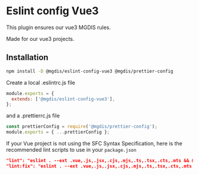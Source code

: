 # Eslint config Vue3

This plugin ensures our vue3 MGDIS rules.

Made for our vue3 projects.

## Installation

```sh
npm install -D @mgdis/eslint-config-vue3 @mgdis/prettier-config
```

Create a local .eslintrc.js file

```js
module.exports = {
  extends: ['@mgdis/eslint-config-vue3'],
};
```

and a .prettierrc.js file

```js
const prettierConfig = require('@mgdis/prettier-config');
module.exports = { ...prettierConfig };
```

If your Vue project is not using the SFC Syntax Specification, here is the recommended lint scripts to use in your `package.json`

```json
"lint": "eslint . --ext .vue,.js,.jsx,.cjs,.mjs,.ts,.tsx,.cts,.mts && && prettier src/**/*.{html,scss}",
"lint:fix": "eslint . --ext .vue,.js,.jsx,.cjs,.mjs,.ts,.tsx,.cts,.mts --fix && prettier --write src/**/*.{html,scss}",
```
